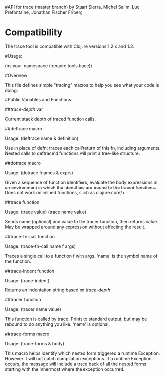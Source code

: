 #API for trace (master branch)
by Stuart Sierra, Michel Salim, Luc Préfontaine, Jonathan Fischer Friberg

# Compatibility

The trace tool is compatible with Clojure versions 1.2.x and 1.3.

#Usage:

(ns your-namespace
  (:require tools.trace))

#Overview

This file defines simple "tracing" macros to help you see what your
code is doing.


#Public Variables and Functions

##*trace-depth*
var

Current stack depth of traced function calls.


##deftrace
macro

Usage: (deftrace name & definition)

Use in place of defn; traces each call/return of this fn, including
arguments.  Nested calls to deftrace'd functions will print a
tree-like structure.


##dotrace
macro

Usage: (dotrace fnames & exprs)

Given a sequence of function identifiers, evaluate the body
expressions in an environment in which the identifiers are bound to
the traced functions.  Does not work on inlined functions,
such as clojure.core/+


##trace
function

Usage: (trace value)
       (trace name value)

Sends name (optional) and value to the tracer function, then
returns value.  May be wrapped around any expression without
affecting the result.


##trace-fn-call
function

Usage: (trace-fn-call name f args)

Traces a single call to a function f with args.  'name' is the
symbol name of the function.

##trace-indent
function

Usage: (trace-indent)

Returns an indentation string based on *trace-depth*


##tracer
function

Usage: (tracer name value)

This function is called by trace.  Prints to standard output, but
may be rebound to do anything you like.  'name' is optional.

##trace-forms
macro

Usage: (trace-forms & body)

This macro helps identify which nested form triggered a runtime Exception.
However it will not catch compilation exceptions.
If a runtime Exception occurs, the message will include a trace back of all the
nested forms starting with the innermost where the exception occurred.
